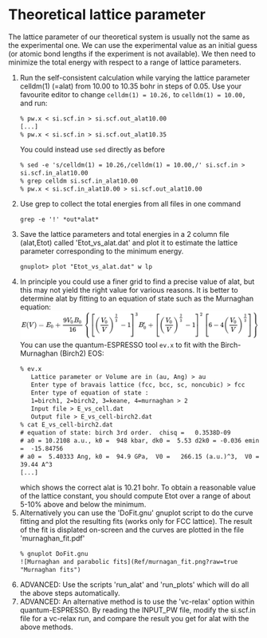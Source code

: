 # Theoretical lattice parameter
The lattice parameter of our theoretical system is usually not the same as the experimental one.
We can use the experimental value as an initial guess (or atomic bond lengths if the experiment is not available).
We then need to minimize the total energy with respect to a range of lattice parameters.
  1. Run the self-consistent calculation while varying the lattice parameter celldm(1) (=alat) from 10.00 to 10.35 bohr in steps of 0.05. Use your favourite editor to change `celldm(1) = 10.26,` to `celldm(1) = 10.00,` and run:
      ```
      % pw.x < si.scf.in > si.scf.out_alat10.00
      [...]
      % pw.x < si.scf.in > si.scf.out_alat10.35
      ```
      You could instead use `sed` directly as before
      ```
      % sed -e 's/celldm(1) = 10.26,/celldm(1) = 10.00,/' si.scf.in > si.scf.in_alat10.00
      % grep celldm si.scf.in_alat10.00
      % pw.x < si.scf.in_alat10.00 > si.scf.out_alat10.00
      ```
  2. Use grep to collect the total energies from all files in one command
      ```
      grep -e '!' *out*alat*
      ```
  3. Save the lattice parameters and total energies in a 2 column file (alat,Etot) called 'Etot_vs_alat.dat' and plot it to estimate the lattice parameter corresponding to the minimum energy.
     ```
     gnuplot> plot "Etot_vs_alat.dat" w lp  
     ```
  4. In principle you could use a finer grid to find a precise value of alat, but this may not yield the right value for various reasons. It is better to determine alat by fitting to an equation of state such as the Murnaghan equation:
     ![Third-order Birch–Murnaghan isothermal equation of state](Ref/birch.png?raw=true "Birch-Murnaghan EOS")
     You can use the quantum-ESPRESSO tool `ev.x` to fit with the Birch-Murnaghan (Birch2) EOS:
     ```
     % ev.x
        Lattice parameter or Volume are in (au, Ang) > au
        Enter type of bravais lattice (fcc, bcc, sc, noncubic) > fcc
        Enter type of equation of state :
        1=birch1, 2=birch2, 3=keane, 4=murnaghan > 2
        Input file > E_vs_cell.dat
        Output file > E_vs_cell-birch2.dat
     % cat E_vs_cell-birch2.dat
     # equation of state: birch 3rd order.  chisq =   0.3538D-09
     # a0 = 10.2108 a.u., k0 =  948 kbar, dk0 =  5.53 d2k0 = -0.036 emin =  -15.84756
     # a0 =  5.40333 Ang, k0 =  94.9 GPa,  V0 =   266.15 (a.u.)^3,  V0 =   39.44 A^3 
     [...]
     ```
     which shows the correct alat is 10.21 bohr. To obtain a reasonable value of the lattice constant, you should compute Etot over a range of about 5-10% above and below the minimum.
  5. Alternatively you can use the 'DoFit.gnu' gnuplot script to do the curve fitting and plot the resulting fits (works only for FCC lattice). The result of the fit is displated on-screen and the curves are plotted in the file 'murnaghan_fit.pdf'
     ```
     % gnuplot DoFit.gnu
     ![Murnaghan and parabolic fits](Ref/murnagan_fit.png?raw=true "Murnaghan fits")
  6. ADVANCED: Use the scripts 'run_alat' and 'run_plots' which will do all the above steps automatically.
  7. ADVANCED: An alternative method is to use the 'vc-relax' option within quantum-ESPRESSO. By reading the INPUT_PW file, modify the si.scf.in file for a vc-relax run, and compare the result you get for alat with the above methods.


